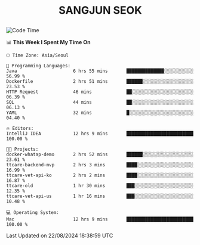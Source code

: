 <h1>
 <p align="center">
   SANGJUN SEOK
 </p>
</h1>

<!--START_SECTION:waka-->
![Code Time](http://img.shields.io/badge/Code%20Time-3%2C734%20hrs%2044%20mins-blue)

📊 **This Week I Spent My Time On** 

```text
🕑︎ Time Zone: Asia/Seoul

💬 Programming Languages: 
Java                     6 hrs 55 mins       ██████████████░░░░░░░░░░░   56.99 % 
Dockerfile               2 hrs 51 mins       ██████░░░░░░░░░░░░░░░░░░░   23.53 % 
HTTP Request             46 mins             ██░░░░░░░░░░░░░░░░░░░░░░░   06.39 % 
SQL                      44 mins             ██░░░░░░░░░░░░░░░░░░░░░░░   06.13 % 
YAML                     32 mins             █░░░░░░░░░░░░░░░░░░░░░░░░   04.40 % 

🔥 Editors: 
IntelliJ IDEA            12 hrs 9 mins       █████████████████████████   100.00 % 

🐱‍💻 Projects: 
docker-whatap-demo       2 hrs 52 mins       ██████░░░░░░░░░░░░░░░░░░░   23.61 % 
ttcare-backend-mvp       2 hrs 3 mins        ████░░░░░░░░░░░░░░░░░░░░░   16.99 % 
ttcare-vet-api-ko        2 hrs 2 mins        ████░░░░░░░░░░░░░░░░░░░░░   16.87 % 
ttcare-old               1 hr 30 mins        ███░░░░░░░░░░░░░░░░░░░░░░   12.35 % 
ttcare-vet-api-us        1 hr 16 mins        ███░░░░░░░░░░░░░░░░░░░░░░   10.48 % 

💻 Operating System: 
Mac                      12 hrs 9 mins       █████████████████████████   100.00 % 
```


 Last Updated on 22/08/2024 18:38:59 UTC
<!--END_SECTION:waka-->
